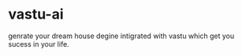# vastu-ai
genrate your dream house degine intigrated with vastu which get you sucess in your life.
